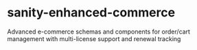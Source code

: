 # sanity-enhanced-commerce
Advanced e-commerce schemas and components for order/cart management with multi-license support and renewal tracking
